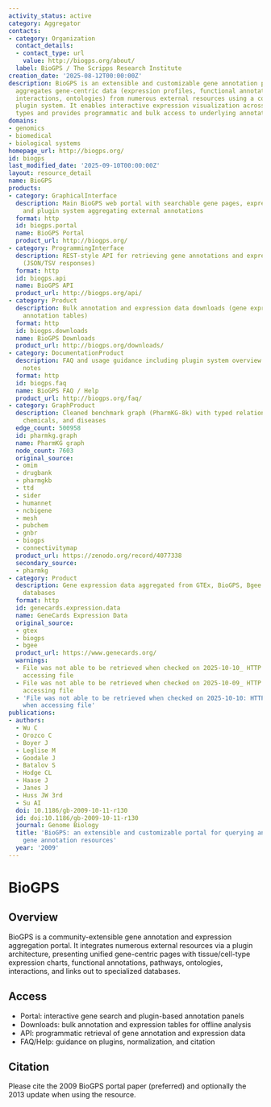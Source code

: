 ```yaml
---
activity_status: active
category: Aggregator
contacts:
- category: Organization
  contact_details:
  - contact_type: url
    value: http://biogps.org/about/
  label: BioGPS / The Scripps Research Institute
creation_date: '2025-08-12T00:00:00Z'
description: BioGPS is an extensible and customizable gene annotation portal that
  aggregates gene-centric data (expression profiles, functional annotations, pathways,
  interactions, ontologies) from numerous external resources using a community-driven
  plugin system. It enables interactive expression visualization across tissues/cell
  types and provides programmatic and bulk access to underlying annotation tables.
domains:
- genomics
- biomedical
- biological systems
homepage_url: http://biogps.org/
id: biogps
last_modified_date: '2025-09-10T00:00:00Z'
layout: resource_detail
name: BioGPS
products:
- category: GraphicalInterface
  description: Main BioGPS web portal with searchable gene pages, expression charts,
    and plugin system aggregating external annotations
  format: http
  id: biogps.portal
  name: BioGPS Portal
  product_url: http://biogps.org/
- category: ProgrammingInterface
  description: REST-style API for retrieving gene annotations and expression data
    (JSON/TSV responses)
  format: http
  id: biogps.api
  name: BioGPS API
  product_url: http://biogps.org/api/
- category: Product
  description: Bulk annotation and expression data downloads (gene expression compendia,
    annotation tables)
  format: http
  id: biogps.downloads
  name: BioGPS Downloads
  product_url: http://biogps.org/downloads/
- category: DocumentationProduct
  description: FAQ and usage guidance including plugin system overview and data interpretation
    notes
  format: http
  id: biogps.faq
  name: BioGPS FAQ / Help
  product_url: http://biogps.org/faq/
- category: GraphProduct
  description: Cleaned benchmark graph (PharmKG-8k) with typed relations between genes,
    chemicals, and diseases
  edge_count: 500958
  id: pharmkg.graph
  name: PharmKG graph
  node_count: 7603
  original_source:
  - omim
  - drugbank
  - pharmgkb
  - ttd
  - sider
  - humannet
  - ncbigene
  - mesh
  - pubchem
  - gnbr
  - biogps
  - connectivitymap
  product_url: https://zenodo.org/record/4077338
  secondary_source:
  - pharmkg
- category: Product
  description: Gene expression data aggregated from GTEx, BioGPS, Bgee and other expression
    databases
  format: http
  id: genecards.expression.data
  name: GeneCards Expression Data
  original_source:
  - gtex
  - biogps
  - bgee
  product_url: https://www.genecards.org/
  warnings:
  - File was not able to be retrieved when checked on 2025-10-10_ HTTP 403 error when
    accessing file
  - File was not able to be retrieved when checked on 2025-10-09_ HTTP 403 error when
    accessing file
  - 'File was not able to be retrieved when checked on 2025-10-10: HTTP 403 error
    when accessing file'
publications:
- authors:
  - Wu C
  - Orozco C
  - Boyer J
  - Leglise M
  - Goodale J
  - Batalov S
  - Hodge CL
  - Haase J
  - Janes J
  - Huss JW 3rd
  - Su AI
  doi: 10.1186/gb-2009-10-11-r130
  id: doi:10.1186/gb-2009-10-11-r130
  journal: Genome Biology
  title: 'BioGPS: an extensible and customizable portal for querying and organizing
    gene annotation resources'
  year: '2009'
---
```

# BioGPS

## Overview

BioGPS is a community-extensible gene annotation and expression aggregation portal. It integrates numerous external resources via a plugin architecture, presenting unified gene-centric pages with tissue/cell-type expression charts, functional annotations, pathways, ontologies, interactions, and links out to specialized databases.

## Access

- Portal: interactive gene search and plugin-based annotation panels
- Downloads: bulk annotation and expression tables for offline analysis
- API: programmatic retrieval of gene annotation and expression data
- FAQ/Help: guidance on plugins, normalization, and citation

## Citation

Please cite the 2009 BioGPS portal paper (preferred) and optionally the 2013 update when using the resource.